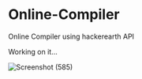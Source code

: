 # Online-Compiler
Online Compiler using hackerearth API 

Working on it...

![Screenshot (585)](https://user-images.githubusercontent.com/86537681/163738664-a6dc7b93-f966-404b-95d2-87d98379a1e4.png)
